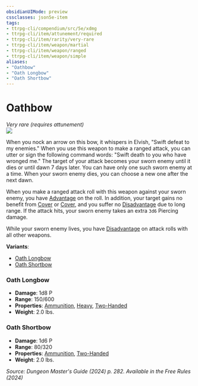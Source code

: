 ```yaml
---
obsidianUIMode: preview
cssclasses: json5e-item
tags:
- ttrpg-cli/compendium/src/5e/xdmg
- ttrpg-cli/item/attunement/required
- ttrpg-cli/item/rarity/very-rare
- ttrpg-cli/item/weapon/martial
- ttrpg-cli/item/weapon/ranged
- ttrpg-cli/item/weapon/simple
aliases: 
- "Oathbow"
- "Oath Longbow"
- "Oath Shortbow"
---
```

# Oathbow
*Very rare (requires attunement)*  
![](items/XDMG/Oathbow.webp#right)  


When you nock an arrow on this bow, it whispers in Elvish, "Swift defeat to my enemies." When you use this weapon to make a ranged attack, you can utter or sign the following command words: "Swift death to you who have wronged me." The target of your attack becomes your sworn enemy until it dies or until dawn 7 days later. You can have only one such sworn enemy at a time. When your sworn enemy dies, you can choose a new one after the next dawn.

When you make a ranged attack roll with this weapon against your sworn enemy, you have [Advantage](advantage-xphb.md) on the roll. In addition, your target gains no benefit from [Cover](3-Compendium/CLI/rules/variant-rules/cover-xphb.md) or [Cover](3-Compendium/CLI/rules/variant-rules/cover-xphb.md), and you suffer no [Disadvantage](disadvantage-xphb.md) due to long range. If the attack hits, your sworn enemy takes an extra `3d6` Piercing damage.

While your sworn enemy lives, you have [Disadvantage](disadvantage-xphb.md) on attack rolls with all other weapons.

**Variants**:
- [Oath Longbow](#Oath%20Longbow)
- [Oath Shortbow](#Oath%20Shortbow)

### Oath Longbow

- **Damage**: 1d8 P
- **Range**: 150/600
- **Properties**: [Ammunition](item-properties.md#Ammunition), [Heavy](item-properties.md#Heavy), [Two-Handed](item-properties.md#Two-Handed)
- **Weight**: 2.0 lbs.

### Oath Shortbow

- **Damage**: 1d6 P
- **Range**: 80/320
- **Properties**: [Ammunition](item-properties.md#Ammunition), [Two-Handed](item-properties.md#Two-Handed)
- **Weight**: 2.0 lbs.


*Source: Dungeon Master's Guide (2024) p. 282. Available in the Free Rules (2024)*